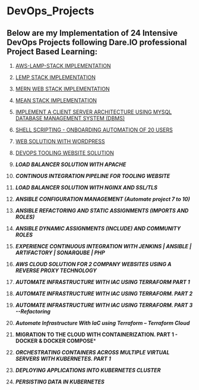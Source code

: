 # DevOps_Projects
## Below are my Implementation of 24 Intensive DevOps Projects following Dare.IO professional Project Based Learning:

1. [AWS-LAMP-STACK IMPLEMENTATION](https://github.com/Isaac-Ayanda/DevOps_Projects/blob/main/01.LAMP-Web-Stack-Implementation/readme.md)

2. [LEMP STACK IMPLEMENTATION](https://github.com/Isaac-Ayanda/DevOps_Projects/blob/main/02.LEMP-Web-Stack-Implementation/readme.md)

3. [MERN WEB STACK IMPLEMENTATION](https://github.com/Isaac-Ayanda/DevOps_Projects/blob/main/03.MERN-Web-Stack-Implementation/readme.md)

4. [MEAN STACK IMPLEMENTATION](https://github.com/Isaac-Ayanda/DevOps_Projects/blob/main/04.MEAN-Web-Stack-Implementation/readme.md)

5. [IMPLEMENT A CLIENT SERVER ARCHITECTURE USING MYSQL DATABASE MANAGEMENT SYSTEM (DBMS)](https://github.com/Isaac-Ayanda/DevOps_Projects/blob/main/05.Client-Server-Architecture/readme.md)

6. [SHELL SCRIPTING - ONBOARDING AUTOMATION OF 20 USERS](https://github.com/Isaac-Ayanda/DevOps_Projects/blob/main/06.Aux-Project-Shell-Scripting/readme.md)

7. [WEB SOLUTION WITH WORDPRESS](https://github.com/Isaac-Ayanda/DevOps_Projects/blob/main/07.Web-Solution-With-WordPress/readme.md)

8. [DEVOPS TOOLING WEBSITE SOLUTION](https://github.com/Isaac-Ayanda/DevOps_Projects/blob/main/readme.md)

9. ***LOAD BALANCER SOLUTION WITH APACHE***

10. ***CONTINOUS INTEGRATION PIPELINE FOR TOOLING WEBSITE***

11. ***LOAD BALANCER SOLUTION WITH NGINX AND SSL/TLS***

12. ***ANSIBLE CONFIGURATION MANAGEMENT (Automate project 7 to 10)***

13. ***ANSIBLE REFACTORING AND STATIC ASSIGNMENTS (IMPORTS AND ROLES)***

14. ***ANSIBLE DYNAMIC ASSIGNMENTS (INCLUDE) AND COMMUNITY ROLES***


15. ***EXPERIENCE CONTINUOUS INTEGRATION WITH JENKINS | ANSIBLE | ARTIFACTORY | SONARQUBE | PHP***


16. ***AWS CLOUD SOLUTION FOR 2 COMPANY WEBSITES USING A REVERSE PROXY TECHNOLOGY***

17. ***AUTOMATE INFRASTRUCTURE WITH IAC USING TERRAFORM PART 1***
    
18. ***AUTOMATE INFRASTRUCTURE WITH IAC USING TERRAFORM. PART 2***

19. ***AUTOMATE INFRASTRUCTURE WITH IAC USING TERRAFORM. PART 3 --Refactoring***

20. ***Automate Infrastructure With IaC using Terraform – Terraform Cloud***
    
21. **MIGRATION TO THE СLOUD WITH CONTAINERIZATION. PART 1 - DOCKER & DOCKER COMPOSE***
    
22. ***ORCHESTRATING CONTAINERS ACROSS MULTIPLE VIRTUAL SERVERS WITH KUBERNETES. PART 1***

23. ***DEPLOYING APPLICATIONS INTO KUBERNETES CLUSTER***

24. ***PERSISTING DATA IN KUBERNETES***
